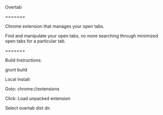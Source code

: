 Overtab

=======

Chrome extension that manages your open tabs.

Find and manipulate your open tabs, no more searching through minimized open tabs for a particular tab. 

=======

Build Instructions:

  grunt build

Local Install:

  Goto:
  chrome://extensions
  
  Click: 
  Load unpacked extension
  
  Select overtab dist dir.
